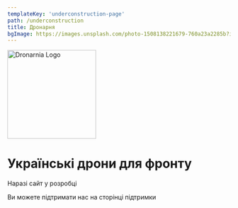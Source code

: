 ```yaml
---
templateKey: 'underconstruction-page'
path: /underconstruction
title: Дронарня
bgImage: https://images.unsplash.com/photo-1508138221679-760a23a2285b?ixlib=rb-1.2.1&ixid=MnwxMjA3fDB8MHxwaG90by1wYWdlfHx8fGVufDB8fHx8&auto=format&fit=crop&w=1600&q=69
---
```


<!-- ![Dronarnia Logo](/img/dronarnia/logo/dronarnia_logo.svg) -->

<!-- ![Dronarnia Logo](/img/dronarnia/logo/dronarnia_logo_ua.svg) -->

<img src="/img/dronarnia/logo/dronarnia_logo_ua.svg" alt="Dronarnia Logo" width="200"/>


<!-- ![Dronarnia Logo](/img/dronarnia/logo/dronarnia_logo_en.svg) -->

# Українські дрони для фронту

Наразі сайт у розробці

Ви можете підтримати нас на сторінці підтримки

<!-- <a class="button is-warning is-large" href="/donate">Підтримати</a> -->
